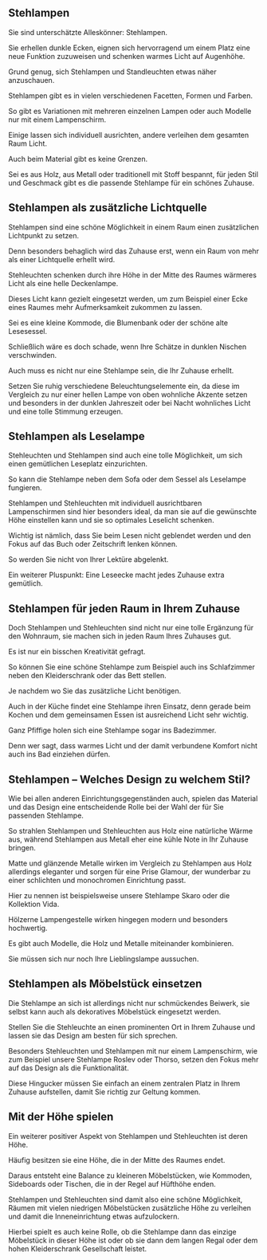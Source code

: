 Stehlampen
----------

Sie sind unterschätzte Alleskönner: Stehlampen.

Sie erhellen dunkle Ecken, eignen sich hervorragend um einem Platz eine neue Funktion zuzuweisen und schenken warmes Licht auf Augenhöhe.

Grund genug, sich Stehlampen und Standleuchten etwas näher anzuschauen.

Stehlampen gibt es in vielen verschiedenen Facetten, Formen und Farben.

So gibt es Variationen mit mehreren einzelnen Lampen oder auch Modelle nur mit einem Lampenschirm.

Einige lassen sich individuell ausrichten, andere verleihen dem gesamten Raum Licht.

Auch beim Material gibt es keine Grenzen.

Sei es aus Holz, aus Metall oder traditionell mit Stoff bespannt, für jeden Stil und Geschmack gibt es die passende Stehlampe für ein schönes Zuhause.

Stehlampen als zusätzliche Lichtquelle
--------------------------------------

Stehlampen sind eine schöne Möglichkeit in einem Raum einen zusätzlichen Lichtpunkt zu setzen.

Denn besonders behaglich wird das Zuhause erst, wenn ein Raum von mehr als einer Lichtquelle erhellt wird.

Stehleuchten schenken durch ihre Höhe in der Mitte des Raumes wärmeres Licht als eine helle Deckenlampe.

Dieses Licht kann gezielt eingesetzt werden, um zum Beispiel einer Ecke eines Raumes mehr Aufmerksamkeit zukommen zu lassen.

Sei es eine kleine Kommode, die Blumenbank oder der schöne alte Lesesessel.

Schließlich wäre es doch schade, wenn Ihre Schätze in dunklen Nischen verschwinden.

Auch muss es nicht nur eine Stehlampe sein, die Ihr Zuhause erhellt.

Setzen Sie ruhig verschiedene Beleuchtungselemente ein, da diese im Vergleich zu nur einer hellen Lampe von oben wohnliche Akzente setzen und besonders in der dunklen Jahreszeit oder bei Nacht wohnliches Licht und eine tolle Stimmung erzeugen.

Stehlampen als Leselampe
------------------------

Stehleuchten und Stehlampen sind auch eine tolle Möglichkeit, um sich einen gemütlichen Leseplatz einzurichten.

So kann die Stehlampe neben dem Sofa oder dem Sessel als Leselampe fungieren.

Stehlampen und Stehleuchten mit individuell ausrichtbaren Lampenschirmen sind hier besonders ideal, da man sie auf die gewünschte Höhe einstellen kann und sie so optimales Leselicht schenken.

Wichtig ist nämlich, dass Sie beim Lesen nicht geblendet werden und den Fokus auf das Buch oder Zeitschrift lenken können.

So werden Sie nicht von Ihrer Lektüre abgelenkt.

Ein weiterer Pluspunkt: Eine Leseecke macht jedes Zuhause extra gemütlich.

Stehlampen für jeden Raum in Ihrem Zuhause
------------------------------------------

Doch Stehlampen und Stehleuchten sind nicht nur eine tolle Ergänzung für den Wohnraum, sie machen sich in jeden Raum Ihres Zuhauses gut.

Es ist nur ein bisschen Kreativität gefragt.

So können Sie eine schöne Stehlampe zum Beispiel auch ins Schlafzimmer neben den Kleiderschrank oder das Bett stellen.

Je nachdem wo Sie das zusätzliche Licht benötigen.

Auch in der Küche findet eine Stehlampe ihren Einsatz, denn gerade beim Kochen und dem gemeinsamen Essen ist ausreichend Licht sehr wichtig.

Ganz Pfiffige holen sich eine Stehlampe sogar ins Badezimmer.

Denn wer sagt, dass warmes Licht und der damit verbundene Komfort nicht auch ins Bad einziehen dürfen.

Stehlampen – Welches Design zu welchem Stil?
--------------------------------------------

Wie bei allen anderen Einrichtungsgegenständen auch, spielen das Material und das Design eine entscheidende Rolle bei der Wahl der für Sie passenden Stehlampe.

So strahlen Stehlampen und Stehleuchten aus Holz eine natürliche Wärme aus, während Stehlampen aus Metall eher eine kühle Note in Ihr Zuhause bringen.

Matte und glänzende Metalle wirken im Vergleich zu Stehlampen aus Holz allerdings eleganter und sorgen für eine Prise Glamour, der wunderbar zu einer schlichten und monochromen Einrichtung passt.

Hier zu nennen ist beispielsweise unsere Stehlampe Skaro oder die Kollektion Vida.

Hölzerne Lampengestelle wirken hingegen modern und besonders hochwertig.

Es gibt auch Modelle, die Holz und Metalle miteinander kombinieren.

Sie müssen sich nur noch Ihre Lieblingslampe aussuchen.

Stehlampen als Möbelstück einsetzen
-----------------------------------

Die Stehlampe an sich ist allerdings nicht nur schmückendes Beiwerk, sie selbst kann auch als dekoratives Möbelstück eingesetzt werden.

Stellen Sie die Stehleuchte an einen prominenten Ort in Ihrem Zuhause und lassen sie das Design am besten für sich sprechen.

Besonders Stehleuchten und Stehlampen mit nur einem Lampenschirm, wie zum Beispiel unsere Stehlampe Roslev oder Thorso, setzen den Fokus mehr auf das Design als die Funktionalität.

Diese Hingucker müssen Sie einfach an einem zentralen Platz in Ihrem Zuhause aufstellen, damit Sie richtig zur Geltung kommen.

Mit der Höhe spielen
--------------------

Ein weiterer positiver Aspekt von Stehlampen und Stehleuchten ist deren Höhe.

Häufig besitzen sie eine Höhe, die in der Mitte des Raumes endet.

Daraus entsteht eine Balance zu kleineren Möbelstücken, wie Kommoden, Sideboards oder Tischen, die in der Regel auf Hüfthöhe enden.

Stehlampen und Stehleuchten sind damit also eine schöne Möglichkeit, Räumen mit vielen niedrigen Möbelstücken zusätzliche Höhe zu verleihen und damit die Inneneinrichtung etwas aufzulockern.

Hierbei spielt es auch keine Rolle, ob die Stehlampe dann das einzige Möbelstück in dieser Höhe ist oder ob sie dann dem langen Regal oder dem hohen Kleiderschrank Gesellschaft leistet.


